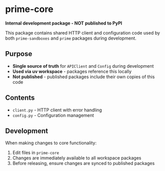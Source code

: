 # prime-core

**Internal development package - NOT published to PyPI**

This package contains shared HTTP client and configuration code used by both `prime-sandboxes` and `prime` packages during development.

## Purpose

- **Single source of truth** for `APIClient` and `Config` during development
- **Used via uv workspace** - packages reference this locally
- **Not published** - published packages include their own copies of this code

## Contents

- `client.py` - HTTP client with error handling
- `config.py` - Configuration management

## Development

When making changes to core functionality:
1. Edit files in `prime-core`
2. Changes are immediately available to all workspace packages
3. Before releasing, ensure changes are synced to published packages
